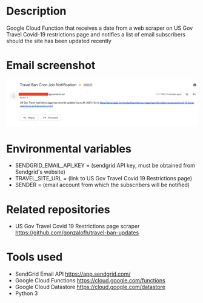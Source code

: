 # Description

Google Cloud Function that receives a date from a web scraper on US Gov Travel Covid-19 restrictions page and notifies a list of email subscribers should the site has been updated recently 

# Email screenshot

![email-screenshot](docs/email-screenshot.png)

# Environmental variables

* SENDGRID_EMAIL_API_KEY = (sendgrid API key, must be obtained from Sendgrid's website)
* TRAVEL_SITE_URL = (link to US Gov Travel Covid 19 Restrictions page)
* SENDER = (email account from which the subscribers will be notified)

# Related repositories

* US Gov Travel Covid 19 Restrictions page scraper https://github.com/gonzalofh/travel-ban-updates
# Tools used

* SendGrid Email API https://app.sendgrid.com/
* Google Cloud Functions https://cloud.google.com/functions
* Google Cloud Datastore https://cloud.google.com/datastore
* Python 3 

